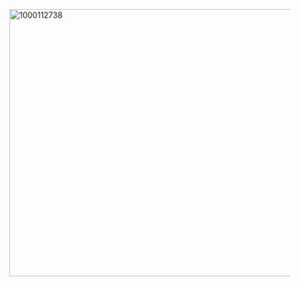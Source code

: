 <img width="1200" height="480" alt="1000112738" src="https://github.com/user-attachments/assets/3e3113a6-a87a-4b75-82d0-a97db8c68454" />
